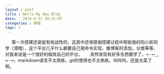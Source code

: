 ```yaml
---
layout : post
title : Hello My New Blog
date:   2018-9-21 20:31:07
categories : 随笔
tags: 1
---
```

<!-- more -->
   &ensp;&emsp;第一次搭建还是挺有挑战性的，这其中还得感谢搭建过程中帮助我的阳小凯同学（滑稽），这个平台几乎什么都要自己用命令实现，像博客的添加，分类等等，对我来说是一个很好的锻炼自己的平台。
   &ensp;&emsp;突然发现有好多东西要学了，┭┮﹏┭┮，markdown语言不太熟练，git的使用也不太熟练。呜呜呜，还是太菜了啊。
